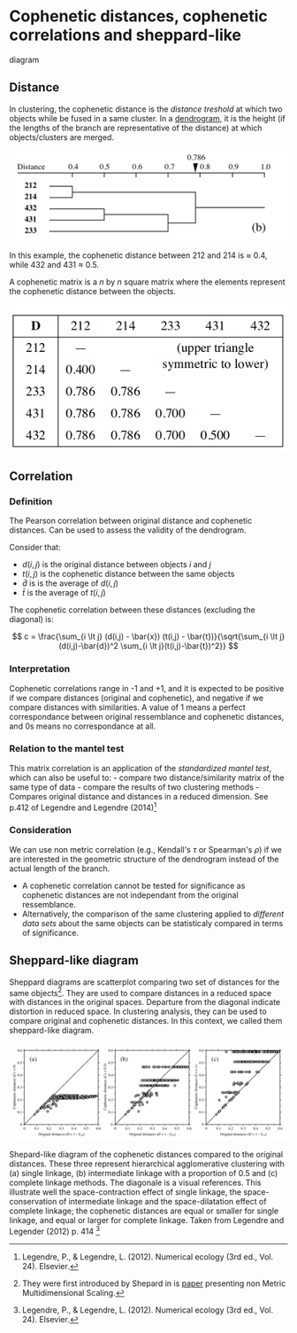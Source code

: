 # Cophenetic distances, cophenetic correlations and sheppard-like
diagram

## Distance
In clustering, the cophenetic distance is the *distance treshold* at which two objects while be fused in a same cluster. 
In a [dendrogram](../18), it is the height (if the lengths of the branch are representative of the distance) at which objects/clusters are merged.

![dendrogram](./dendrogram.png)

In this example, the cophenetic distance between 212 and 214 is $\approx$ 0.4, while 432 and 431 $\approx$ 0.5. 

A cophenetic matrix is a $n$ by $n$ square matrix where the elements represent the cophenetic distance between the objects.

![matrix](./cophenetic_matrix.png)

## Correlation
### Definition
The Pearson correlation between original distance and cophenetic
distances. Can be used to assess the validity of the dendrogram.

Consider that:
- $d(i, j)$ is the original distance between objects $i$ and $j$
- $t(i, j)$ is the cophenetic distance between the same objects
- $\bar{d}$ is is the average of $d(i, j)$
- $\bar{t}$ is the average of $t(i, j)$

The cophenetic correlation between these distances (excluding the
diagonal) is:

$$ c = \frac{\sum_{i \lt j} (d(i,j) - \bar{x}) (t(i,j) - \bar{t})}{\sqrt{\sum_{i \lt j}(d(i,j)-\bar{d})^2 \sum_{i \lt j}(t(i,j)-\bar{t})^2}} $$

### Interpretation
Cophenetic correlations range in -1 and +1, and it is expected to be positive if we compare distances (original and cophenetic), and negative if we compare distances with similarities. A value of 1 means a perfect correspondance between original ressemblance and cophenetic distances, and 0s means no correspondance at all.

### Relation to the mantel test
This matrix correlation is an application of the *standardized mantel test*, which can also be useful to:
	- compare two distance/similarity matrix of the same type of data
	- compare the  results of two clustering methods
	- Compares original distance and distances in a reduced dimension.
See p.412 of Legendre and Legendre (2014)[^ref2]

### Consideration
 We can use non metric correlation (e.g., Kendall's $\tau$ or Spearman's $\rho$) if we are interested in the geometric structure of the dendrogram instead of the actual length of the branch.
- A cophenetic correlation cannot be tested for significance as cophenetic distances are not independant from the original ressemblance.
- Alternatively, the comparison of the same clustering applied to *different data sets* about the same objects can be statisticaly compared in terms of significance.


## Sheppard-like diagram
Sheppard diagrams are scatterplot comparing two set of distances for the
same objects[^ref1]. They are used to compare distances in a reduced space
with distances in the original spaces. Departure from the diagonal indicate distortion in reduced space. 
In clustering analysis, they can be used to compare original and
cophenetic distances. In this context, we called them sheppard-like diagram.

![Shepard-like](./shepard_like_diagram.png)

Shepard-like diagram of the cophenetic distances compared to the original distances. These three represent hierarchical agglomerative clustering 
with (a) single linkage, (b) intermediate linkage with a proportion of 0.5 and (c) complete linkage methods. The diagonale is a visual references. 
This illustrate well the space-contraction effect of single linkage, the space-conservation of intermediate linkage and the space-dilatation effect of 
complete linkage; the cophenetic distances are equal or smaller for single linkage, and equal or larger for complete linkage. 
Taken from Legendre and Legender (2012) p. 414 [^ref2]

[^ref1]: They were first introduced by Shepard in is [paper](https://link.springer.com/article/10.1007/BF02289621) presenting non Metric Multidimensional Scaling. 
[^ref2]: Legendre, P., & Legendre, L. (2012). Numerical ecology (3rd ed., Vol. 24). Elsevier.


